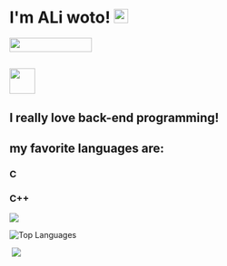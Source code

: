 
<h1> I'm ALi woto!
  <img src="https://raw.githubusercontent.com/MartinHeinz/MartinHeinz/master/wave.gif" width="25px">
</h1>
<img align="botom" src="https://gpvc.arturio.dev/aliwoto" width="145px" height="25">

</hr>
<h2>
  <img src="https://raw.githubusercontent.com/innng/innng/master/assets/kyubey.gif" width="45px">
  <h2>
    I really love back-end programming!
   </h2>
  <h2>
    my favorite languages are:
  </h2>
  <h3>
    C
    </h3>
  <h3>
    C++
  </h3>
</h2>


<img align="middle" src="https://github-readme-stats.vercel.app/api?username=aliwoto&show_icons=true&&theme=tokyonight" />

<!-- kyubey: https://raw.githubusercontent.com/innng/innng/master/assets/kyubey.gif -->



![Top Languages](https://github-readme-stats.vercel.app/api/top-langs/?username=aliwoto&custom_title=Languages%20I%20fuck%20around%20with%20:3&theme=tokyonight&hide_border=true)

<img >
<img align="bottom" src="https://raw.githubusercontent.com/ALiwoto/ALiwoto/main/fsn146.JPG"/>
